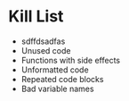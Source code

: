 Kill List
=========
* sdffdsadfas
*    Unused code
*    Functions with side effects
*    Unformatted code
*    Repeated code blocks
*    Bad variable names

